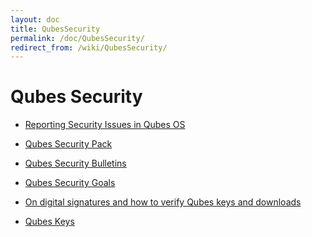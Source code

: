 ```yaml
---
layout: doc
title: QubesSecurity
permalink: /doc/QubesSecurity/
redirect_from: /wiki/QubesSecurity/
---
```


Qubes Security
==============

-   [Reporting Security Issues in Qubes OS](/wiki/SecurityPage)
-   [Qubes Security Pack](/wiki/SecurityPack)
-   [Qubes Security Bulletins](/wiki/SecurityBulletins)
-   [Qubes Security Goals](/wiki/SecurityGoals)
-   [On digital signatures and how to verify Qubes keys and downloads](/wiki/VerifyingSignatures)

-   [​Qubes Keys](http://keys.qubes-os.org/keys/)

